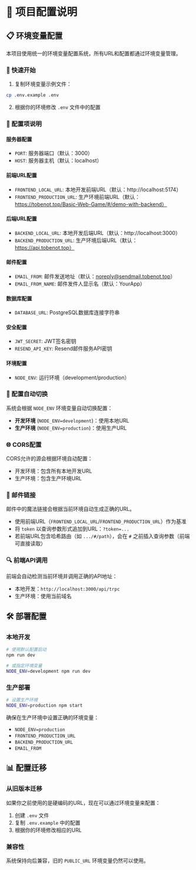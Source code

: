 # 🔧 项目配置说明

## 📋 环境变量配置

本项目使用统一的环境变量配置系统，所有URL和配置都通过环境变量管理。

### 🚀 快速开始

1. 复制环境变量示例文件：
```bash
cp .env.example .env
```

2. 根据你的环境修改 `.env` 文件中的配置

### 📝 配置项说明

#### 服务器配置
- `PORT`: 服务器端口（默认：3000）
- `HOST`: 服务器主机（默认：localhost）

#### 前端URL配置
- `FRONTEND_LOCAL_URL`: 本地开发前端URL（默认：http://localhost:5174）
- `FRONTEND_PRODUCTION_URL`: 生产环境前端URL（默认：https://tobenot.top/Basic-Web-Game/#/demo-with-backend）

#### 后端URL配置
- `BACKEND_LOCAL_URL`: 本地开发后端URL（默认：http://localhost:3000）
- `BACKEND_PRODUCTION_URL`: 生产环境后端URL（默认：https://api.tobenot.top）

#### 邮件配置
- `EMAIL_FROM`: 邮件发送地址（默认：noreply@sendmail.tobenot.top）
- `EMAIL_FROM_NAME`: 邮件发件人显示名（默认：YourApp）

#### 数据库配置
- `DATABASE_URL`: PostgreSQL数据库连接字符串

#### 安全配置
- `JWT_SECRET`: JWT签名密钥
- `RESEND_API_KEY`: Resend邮件服务API密钥

#### 环境配置
- `NODE_ENV`: 运行环境（development/production）

### 🔄 配置自动切换

系统会根据 `NODE_ENV` 环境变量自动切换配置：

- **开发环境** (`NODE_ENV=development`)：使用本地URL
- **生产环境** (`NODE_ENV=production`)：使用生产URL

### 🌐 CORS配置

CORS允许的源会根据环境自动配置：
- 开发环境：包含所有本地开发URL
- 生产环境：包含生产环境URL

### 📧 邮件链接

邮件中的魔法链接会根据当前环境自动生成正确的URL。
 - 使用前端URL（`FRONTEND_LOCAL_URL`/`FRONTEND_PRODUCTION_URL`）作为基准
 - 将 `token` 以查询参数形式追加到URL：`?token=...`
 - 若前端URL包含哈希路由（如 `.../#/path`），会在 `#` 之前插入查询参数（前端可直接读取）

### 🔍 前端API调用

前端会自动检测当前环境并调用正确的API地址：
- 本地开发：`http://localhost:3000/api/trpc`
- 生产环境：使用当前域名

## 🛠️ 部署配置

### 本地开发
```bash
# 使用默认配置启动
npm run dev

# 或指定环境变量
NODE_ENV=development npm run dev
```

### 生产部署
```bash
# 设置生产环境
NODE_ENV=production npm start
```

确保在生产环境中设置正确的环境变量：
- `NODE_ENV=production`
- `FRONTEND_PRODUCTION_URL`
- `BACKEND_PRODUCTION_URL`
- `EMAIL_FROM`

## 📊 配置迁移

### 从旧版本迁移

如果你之前使用的是硬编码的URL，现在可以通过环境变量来配置：

1. 创建 `.env` 文件
2. 复制 `.env.example` 中的配置
3. 根据你的环境修改相应的URL

### 兼容性

系统保持向后兼容，旧的 `PUBLIC_URL` 环境变量仍然可以使用。